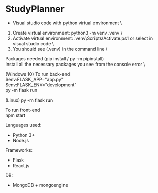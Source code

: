 # StudyPlanner

- Visual studio code with python virtual environment \
1) Create virtual environment: python3 -m venv .venv \
2) Activate virtual environment: .venv\Scripts\Activate.ps1 or select in visual studio code \
3) You should see (.venv) in the command line \

Packages needed (pip install / py -m pipinstall) \
Install all the necessary packages you see from the console error \

(Windows 10) To run back-end \
$env:FLASK_APP="app.py"  \
$env:FLASK_ENV="development"\
py -m flask run 

(Linux)
py -m flask run

To run front-end \
npm start 

Languages used:
- Python 3+
- Node.js

Frameworks:
- Flask
- React.js

DB:
- MongoDB + mongoengine

